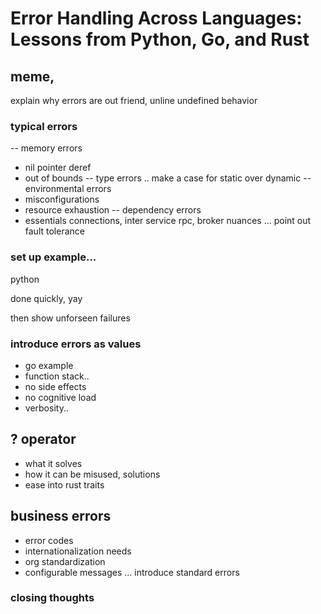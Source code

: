 # Error Handling Across Languages: Lessons from Python, Go, and Rust

## meme, 
explain why errors are out friend, unline undefined behavior

### typical errors
-- memory errors
- nil pointer deref
- out of bounds
-- type errors
.. make a case for static over dynamic
-- environmental errors
- misconfigurations
- resource exhaustion
-- dependency errors
- essentials connections, inter service rpc, broker nuances
... point out fault tolerance

### set up example...

python

done quickly, yay

then show unforseen failures

### introduce errors as values

- go example
- function stack.. 
- no side effects
- no cognitive load
- verbosity..

## ? operator
- what it solves
- how it can be misused, solutions
- ease into rust traits

## business errors
- error codes
- internationalization needs
- org standardization
- configurable messages
... introduce standard errors

### closing thoughts

